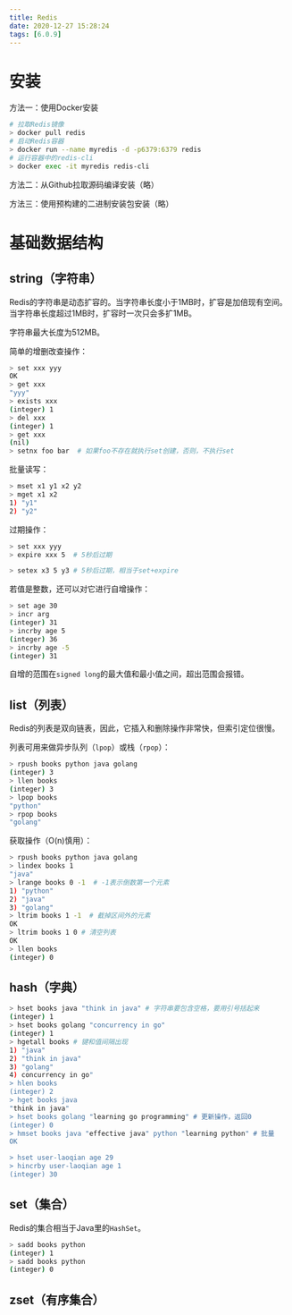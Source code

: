 ```yaml
---
title: Redis
date: 2020-12-27 15:28:24
tags: [6.0.9]
---
```


# 安装

方法一：使用Docker安装

```bash
# 拉取Redis镜像
> docker pull redis
# 启动Redis容器
> docker run --name myredis -d -p6379:6379 redis
# 运行容器中的redis-cli
> docker exec -it myredis redis-cli
```

方法二：从Github拉取源码编译安装（略）

方法三：使用预构建的二进制安装包安装（略）

# 基础数据结构

## string（字符串）

Redis的字符串是动态扩容的。当字符串长度小于1MB时，扩容是加倍现有空间。当字符串长度超过1MB时，扩容时一次只会多扩1MB。

字符串最大长度为512MB。

简单的增删改查操作：

```bash
> set xxx yyy
OK
> get xxx
"yyy"
> exists xxx
(integer) 1
> del xxx
(integer) 1
> get xxx
(nil)
> setnx foo bar  # 如果foo不存在就执行set创建，否则，不执行set
```

批量读写：

```bash
> mset x1 y1 x2 y2
> mget x1 x2
1) "y1"
2) "y2"
```

过期操作：

```bash
> set xxx yyy
> expire xxx 5  # 5秒后过期

> setex x3 5 y3 # 5秒后过期，相当于set+expire
```

若值是整数，还可以对它进行自增操作：

```bash
> set age 30
> incr arg
(integer) 31
> incrby age 5
(integer) 36
> incrby age -5
(integer) 31
```

自增的范围在`signed long`的最大值和最小值之间，超出范围会报错。

## list（列表）

Redis的列表是双向链表，因此，它插入和删除操作非常快，但索引定位很慢。

列表可用来做异步队列（`lpop`）或栈（`rpop`）：

```bash
> rpush books python java golang
(integer) 3
> llen books
(integer) 3
> lpop books
"python"
> rpop books
"golang"
```

获取操作（O(n)慎用）：

```bash
> rpush books python java golang
> lindex books 1
"java"
> lrange books 0 -1  # -1表示倒数第一个元素
1) "python"
2) "java"
3) "golang"
> ltrim books 1 -1  # 截掉区间外的元素
OK
> ltrim books 1 0 # 清空列表
OK
> llen books
(integer) 0
```

## hash（字典）

```bash
> hset books java "think in java" # 字符串要包含空格，要用引号括起来
(integer) 1
> hset books golang "concurrency in go"
(integer) 1
> hgetall books # 键和值间隔出现
1) "java"
2) "think in java"
3) "golang"
4) concurrency in go"
> hlen books
(integer) 2
> hget books java
"think in java"
> hset books golang "learning go programming" # 更新操作，返回0
(integer) 0
> hmset books java "effective java" python "learning python" # 批量
OK

> hset user-laoqian age 29
> hincrby user-laoqian age 1
(integer) 30
```

## set（集合）

Redis的集合相当于Java里的`HashSet`。

```bash
> sadd books python
(integer) 1
> sadd books python
(integer) 0
```



## zset（有序集合）
